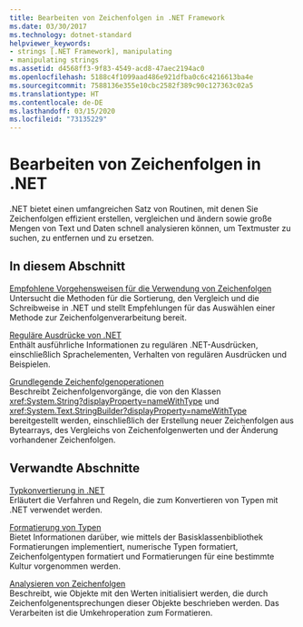 ```yaml
---
title: Bearbeiten von Zeichenfolgen in .NET Framework
ms.date: 03/30/2017
ms.technology: dotnet-standard
helpviewer_keywords:
- strings [.NET Framework], manipulating
- manipulating strings
ms.assetid: d4568ff3-9f83-4549-acd8-47aec2194ac0
ms.openlocfilehash: 5188c4f1099aad486e921dfba0c6c4216613ba4e
ms.sourcegitcommit: 7588136e355e10cbc2582f389c90c127363c02a5
ms.translationtype: HT
ms.contentlocale: de-DE
ms.lasthandoff: 03/15/2020
ms.locfileid: "73135229"
---
```

# <a name="manipulating-strings-in-net"></a>Bearbeiten von Zeichenfolgen in .NET
.NET bietet einen umfangreichen Satz von Routinen, mit denen Sie Zeichenfolgen effizient erstellen, vergleichen und ändern sowie große Mengen von Text und Daten schnell analysieren können, um Textmuster zu suchen, zu entfernen und zu ersetzen.  
  
## <a name="in-this-section"></a>In diesem Abschnitt  
 [Empfohlene Vorgehensweisen für die Verwendung von Zeichenfolgen](../../../docs/standard/base-types/best-practices-strings.md)  
 Untersucht die Methoden für die Sortierung, den Vergleich und die Schreibweise in .NET und stellt Empfehlungen für das Auswählen einer Methode zur Zeichenfolgenverarbeitung bereit.  
  
 [Reguläre Ausdrücke von .NET](../../../docs/standard/base-types/regular-expressions.md)  
 Enthält ausführliche Informationen zu regulären .NET-Ausdrücken, einschließlich Sprachelementen, Verhalten von regulären Ausdrücken und Beispielen.  
  
 [Grundlegende Zeichenfolgenoperationen](../../../docs/standard/base-types/basic-string-operations.md)  
 Beschreibt Zeichenfolgenvorgänge, die von den Klassen <xref:System.String?displayProperty=nameWithType> und <xref:System.Text.StringBuilder?displayProperty=nameWithType> bereitgestellt werden, einschließlich der Erstellung neuer Zeichenfolgen aus Bytearrays, des Vergleichs von Zeichenfolgenwerten und der Änderung vorhandener Zeichenfolgen.  
  
## <a name="related-sections"></a>Verwandte Abschnitte  
 [Typkonvertierung in .NET](../../../docs/standard/base-types/type-conversion.md)  
 Erläutert die Verfahren und Regeln, die zum Konvertieren von Typen mit .NET verwendet werden.  
  
 [Formatierung von Typen](../../../docs/standard/base-types/formatting-types.md)  
 Bietet Informationen darüber, wie mittels der Basisklassenbibliothek Formatierungen implementiert, numerische Typen formatiert, Zeichenfolgentypen formatiert und Formatierungen für eine bestimmte Kultur vorgenommen werden.  
  
 [Analysieren von Zeichenfolgen](../../../docs/standard/base-types/parsing-strings.md)  
 Beschreibt, wie Objekte mit den Werten initialisiert werden, die durch Zeichenfolgenentsprechungen dieser Objekte beschrieben werden. Das Verarbeiten ist die Umkehroperation zum Formatieren.
